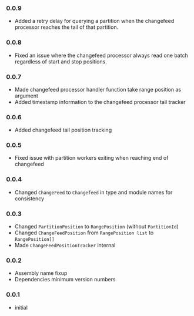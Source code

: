 ### 0.0.9
* Added a retry delay for querying a partition when the changefeed processor reaches the tail of that partition.

### 0.0.8
* Fixed an issue where the changefeed processor always read one batch regardless of start and stop positions.

### 0.0.7
* Made changefeed processor handler function take range position as argument
* Added timestamp information to the changefeed processor tail tracker

### 0.0.6
* Added changefeed tail position tracking

### 0.0.5
* Fixed issue with partition workers exiting when reaching end of changefeed

### 0.0.4
* Changed `ChangeFeed` to `Changefeed` in type and module names for consistency

### 0.0.3
* Changed `PartitionPosition` to `RangePosition` (without `PartitionId`)
* Changed `ChangeFeedPosition` from `RangePosition list` to `RangePosition[]`
* Made `ChangeFeedPositionTracker` internal

### 0.0.2
* Assembly name fixup
* Dependencies minimum version numbers

### 0.0.1
* initial
